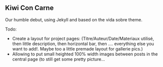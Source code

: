Kiwi Con Carne
---------

Our humble debut, using Jekyll and based on the vida sobre theme.

Todo:
* Create a layout for project pages: (Titre/Auteur/Date/Materiaux utilisé, then little description, then horizontal bar, then .... everything else you want to add!. Maybe too a little premade layout for gallerie pics.)
* Allowing to put small heighted 100% width images between posts in the central page (to still get some pretty picture...
